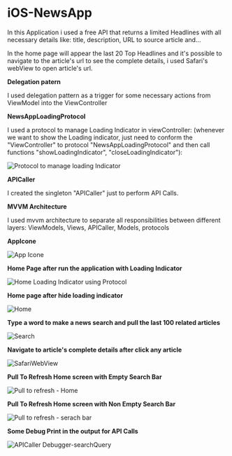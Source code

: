 # iOS-NewsApp

In this Application i used a free API that returns a limited Headlines with all necessary details like: title, description, URL to source article and...

In the home page will appear the last 20 Top Headlines and it's possible to navigate to the article's url to see the complete details, i used Safari's webView to open article's url.

**Delegation patern**

I used delegation pattern as a trigger for some necessary actions from ViewModel into the ViewController

**NewsAppLoadingProtocol**

I used a protocol to manage Loading Indicator in viewController: (whenever we want to show the Loading indicator, just need to conform the "ViewController" to protocol "NewsAppLoadingProtocol" and then call functions "showLoadingIndicator", "closeLoadingIndicator"):

![Protocol to manage loading Indicator](https://user-images.githubusercontent.com/40691961/197011415-e3e775d3-b365-40fd-bff4-a5b77e4eddfe.png)

**APICaller**

I created the singleton "APICaller" just to perform API Calls.

**MVVM Architecture**

I used mvvm architecture to separate all responsibilities between different layers:
ViewModels, Views, APICaller, Models, protocols

**AppIcone**

![App Icone](https://user-images.githubusercontent.com/40691961/197013773-fbb3610b-2a09-47e2-91de-932c04bdbda1.png)

**Home Page after run the application with Loading Indicator**

![Home Loading Indicator using Protocol](https://user-images.githubusercontent.com/40691961/197014111-17fcc8ce-135e-4a56-8aa2-9fe12e618d16.png)

**Home page after hide loading indicator**

![Home](https://user-images.githubusercontent.com/40691961/197014383-535e9e02-aaa3-4ba5-9f2c-cea3d035a731.png)

**Type a word to make a news search and pull the last 100 related articles**

![Search](https://user-images.githubusercontent.com/40691961/197014829-7f8a6ab7-d21d-44e9-a6f5-b64190e79253.png)

**Navigate to article's complete details after click any article**

![SafariWebView](https://user-images.githubusercontent.com/40691961/197015009-b1af0e22-44ec-4809-a9c2-095c946be9d3.png)

**Pull To Refresh Home screen with Empty Search Bar**

![Pull to refresh - Home](https://user-images.githubusercontent.com/40691961/197015651-45bd4f67-0e23-4737-940e-35bcdc7fe0ff.png)

**Pull To Refresh Home screen with Non Empty Search Bar**

![Pull to refresh - serach bar](https://user-images.githubusercontent.com/40691961/197015847-70cef20c-499e-490f-9944-04d43c77aaf1.png)

**Some Debug Print in the output for API Calls**

![APICaller Debugger-searchQuery](https://user-images.githubusercontent.com/40691961/197016127-e194b3c0-bc43-4476-a554-547950c44917.png)
